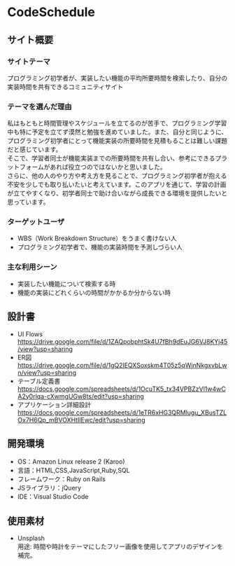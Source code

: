 # CodeSchedule
## サイト概要
### サイトテーマ
プログラミング初学者が、実装したい機能の平均所要時間を検索したり、自分の実装時間を共有できるコミュニティサイト

### テーマを選んだ理由
私はもともと時間管理やスケジュールを立てるのが苦手で、プログラミング学習中も特に予定を立てず漠然と勉強を進めていました。また、自分と同じように、プログラミング初学者にとって機能実装の所要時間を見積もることは難しい課題だと感じています。  
そこで、学習者同士が機能実装までの所要時間を共有し合い、参考にできるプラットフォームがあれば役立つのではないかと思いました。  
さらに、他の人のやり方や考え方を見ることで、プログラミング初学者が抱える不安を少しでも取り払いたいと考えています。このアプリを通じて、学習の計画が立てやすくなり、初学者同士で助け合いながら成長できる環境を提供したいと思っています。

### ターゲットユーザ
* WBS（Work Breakdown Structure）をうまく書けない人
* プログラミング初学者で、機能の実装時間を予測しづらい人

### 主な利用シーン
* 実装したい機能について検索する時
* 機能の実装にどれくらいの時間がかかるか分からない時

## 設計書
* UI Flows
https://drive.google.com/file/d/1ZAQpobphtSk4U7fBh9dEuJG6VJ8KYj45/view?usp=sharing
* ER図
https://drive.google.com/file/d/1gQ2lEQXSoxskm4T05z5qWjnNkgxvbLwn/view?usp=sharing
* テーブル定義書
https://docs.google.com/spreadsheets/d/1OcuTK5_tx34VPBZzVl1w4wCA2y0rlqa-cXwmgUGw8ts/edit?usp=sharing
* アプリケーション詳細設計
https://docs.google.com/spreadsheets/d/1eTR6xHG3QRMlugu_XBusTZLOx7H6Qp_mBVOXHtIlEwc/edit?usp=sharing

## 開発環境
- OS：Amazon Linux release 2 (Karoo)
- 言語：HTML,CSS,JavaScript,Ruby,SQL
- フレームワーク：Ruby on Rails
- JSライブラリ：jQuery
- IDE：Visual Studio Code
​
## 使用素材
* Unsplash  
用途: 時間や時計をテーマにしたフリー画像を使用してアプリのデザインを補完。